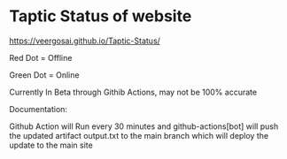 # Taptic Status of website

https://veergosai.github.io/Taptic-Status/


Red Dot = Offline

Green Dot = Online

Currently In Beta through Githib Actions, may not be 100% accurate


Documentation: 

Github Action will Run every 30 minutes and github-actions[bot] will push the updated artifact output.txt to the main branch which will deploy the update to the main site
